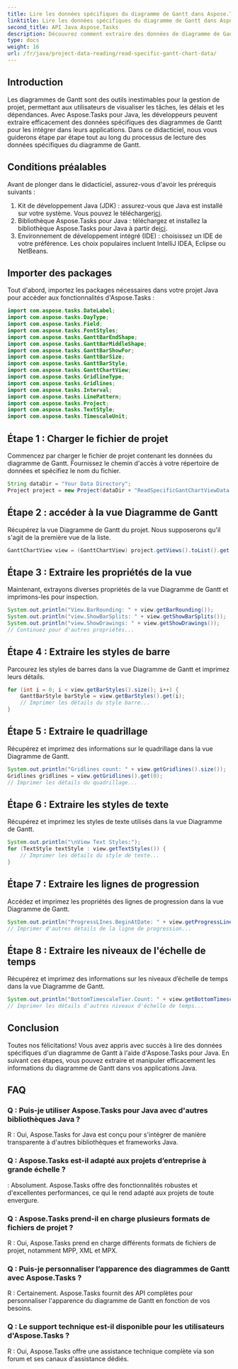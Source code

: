 ```yaml
---
title: Lire les données spécifiques du diagramme de Gantt dans Aspose.Tasks
linktitle: Lire les données spécifiques du diagramme de Gantt dans Aspose.Tasks
second_title: API Java Aspose.Tasks
description: Découvrez comment extraire des données de diagramme de Gantt spécifiques à l'aide d'Aspose.Tasks pour Java. Tutoriel étape par étape pour une intégration transparente dans vos applications Java.
type: docs
weight: 16
url: /fr/java/project-data-reading/read-specific-gantt-chart-data/
---
```

## Introduction
Les diagrammes de Gantt sont des outils inestimables pour la gestion de projet, permettant aux utilisateurs de visualiser les tâches, les délais et les dépendances. Avec Aspose.Tasks pour Java, les développeurs peuvent extraire efficacement des données spécifiques des diagrammes de Gantt pour les intégrer dans leurs applications. Dans ce didacticiel, nous vous guiderons étape par étape tout au long du processus de lecture des données spécifiques du diagramme de Gantt.
## Conditions préalables
Avant de plonger dans le didacticiel, assurez-vous d'avoir les prérequis suivants :
1.  Kit de développement Java (JDK) : assurez-vous que Java est installé sur votre système. Vous pouvez le télécharger[ici](https://www.oracle.com/java/technologies/javase-jdk11-downloads.html).
2.  Bibliothèque Aspose.Tasks pour Java : téléchargez et installez la bibliothèque Aspose.Tasks pour Java à partir de[ici](https://releases.aspose.com/tasks/java/).
3. Environnement de développement intégré (IDE) : choisissez un IDE de votre préférence. Les choix populaires incluent IntelliJ IDEA, Eclipse ou NetBeans.

## Importer des packages
Tout d'abord, importez les packages nécessaires dans votre projet Java pour accéder aux fonctionnalités d'Aspose.Tasks :
```java
import com.aspose.tasks.DateLabel;
import com.aspose.tasks.DayType;
import com.aspose.tasks.Field;
import com.aspose.tasks.FontStyles;
import com.aspose.tasks.GanttBarEndShape;
import com.aspose.tasks.GanttBarMiddleShape;
import com.aspose.tasks.GanttBarShowFor;
import com.aspose.tasks.GanttBarSize;
import com.aspose.tasks.GanttBarStyle;
import com.aspose.tasks.GanttChartView;
import com.aspose.tasks.GridlineType;
import com.aspose.tasks.Gridlines;
import com.aspose.tasks.Interval;
import com.aspose.tasks.LinePattern;
import com.aspose.tasks.Project;
import com.aspose.tasks.TextStyle;
import com.aspose.tasks.TimescaleUnit;
```
## Étape 1 : Charger le fichier de projet
Commencez par charger le fichier de projet contenant les données du diagramme de Gantt. Fournissez le chemin d'accès à votre répertoire de données et spécifiez le nom du fichier.
```java
String dataDir = "Your Data Directory";
Project project = new Project(dataDir + "ReadSpecificGantChartViewData.mpp");
```
## Étape 2 : accéder à la vue Diagramme de Gantt
Récupérez la vue Diagramme de Gantt du projet. Nous supposerons qu'il s'agit de la première vue de la liste.
```java
GanttChartView view = (GanttChartView) project.getViews().toList().get(0);
```
## Étape 3 : Extraire les propriétés de la vue
Maintenant, extrayons diverses propriétés de la vue Diagramme de Gantt et imprimons-les pour inspection.
```java
System.out.println("View.BarRounding: " + view.getBarRounding());
System.out.println("view.ShowBarSplits: " + view.getShowBarSplits());
System.out.println("view.ShowDrawings: " + view.getShowDrawings());
// Continuez pour d'autres propriétés...
```
## Étape 4 : Extraire les styles de barre
Parcourez les styles de barres dans la vue Diagramme de Gantt et imprimez leurs détails.
```java
for (int i = 0; i < view.getBarStyles().size(); i++) {
    GanttBarStyle barStyle = view.getBarStyles().get(i);
    // Imprimer les détails du style barre...
}
```
## Étape 5 : Extraire le quadrillage
Récupérez et imprimez des informations sur le quadrillage dans la vue Diagramme de Gantt.
```java
System.out.println("Gridlines count: " + view.getGridlines().size());
Gridlines gridlines = view.getGridlines().get(0);
// Imprimer les détails du quadrillage...
```
## Étape 6 : Extraire les styles de texte
Récupérez et imprimez les styles de texte utilisés dans la vue Diagramme de Gantt.
```java
System.out.println("\nView Text Styles:");
for (TextStyle textStyle : view.getTextStyles()) {
    // Imprimer les détails du style de texte...
}
```
## Étape 7 : Extraire les lignes de progression
Accédez et imprimez les propriétés des lignes de progression dans la vue Diagramme de Gantt.
```java
System.out.println("ProgressLInes.BeginAtDate: " + view.getProgressLines().getBeginAtDate());
// Imprimer d'autres détails de la ligne de progression...
```
## Étape 8 : Extraire les niveaux de l'échelle de temps
Récupérez et imprimez des informations sur les niveaux d’échelle de temps dans la vue Diagramme de Gantt.
```java
System.out.println("BottomTimescaleTier.Count: " + view.getBottomTimescaleTier().getCount());
// Imprimer les détails d'autres niveaux d'échelle de temps...
```

## Conclusion
Toutes nos félicitations! Vous avez appris avec succès à lire des données spécifiques d'un diagramme de Gantt à l'aide d'Aspose.Tasks pour Java. En suivant ces étapes, vous pouvez extraire et manipuler efficacement les informations du diagramme de Gantt dans vos applications Java.
## FAQ
### Q : Puis-je utiliser Aspose.Tasks pour Java avec d'autres bibliothèques Java ?
R : Oui, Aspose.Tasks for Java est conçu pour s'intégrer de manière transparente à d'autres bibliothèques et frameworks Java.
### Q : Aspose.Tasks est-il adapté aux projets d’entreprise à grande échelle ?
: Absolument. Aspose.Tasks offre des fonctionnalités robustes et d'excellentes performances, ce qui le rend adapté aux projets de toute envergure.
### Q : Aspose.Tasks prend-il en charge plusieurs formats de fichiers de projet ?
R : Oui, Aspose.Tasks prend en charge différents formats de fichiers de projet, notamment MPP, XML et MPX.
### Q : Puis-je personnaliser l’apparence des diagrammes de Gantt avec Aspose.Tasks ?
R : Certainement. Aspose.Tasks fournit des API complètes pour personnaliser l'apparence du diagramme de Gantt en fonction de vos besoins.
### Q : Le support technique est-il disponible pour les utilisateurs d'Aspose.Tasks ?
R : Oui, Aspose.Tasks offre une assistance technique complète via son forum et ses canaux d'assistance dédiés.
